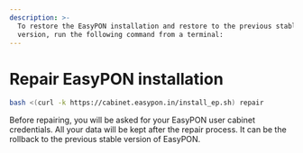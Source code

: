 ```yaml
---
description: >-
  To restore the EasyPON installation and restore to the previous stable
  version, run the following command from a terminal:
---
```


# Repair EasyPON installation

```bash
bash <(curl -k https://cabinet.easypon.in/install_ep.sh) repair
```

Before repairing, you will be asked for your EasyPON user cabinet credentials. All your data will be kept after the repair process. It can be the rollback to the previous stable version of EasyPON.
